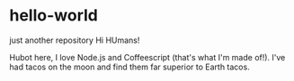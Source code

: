 # hello-world
just another repository
Hi HUmans!

Hubot here, I love Node.js and Coffeescript (that's what I'm made of!).
I've had tacos on the moon and find them far superior to Earth tacos.
